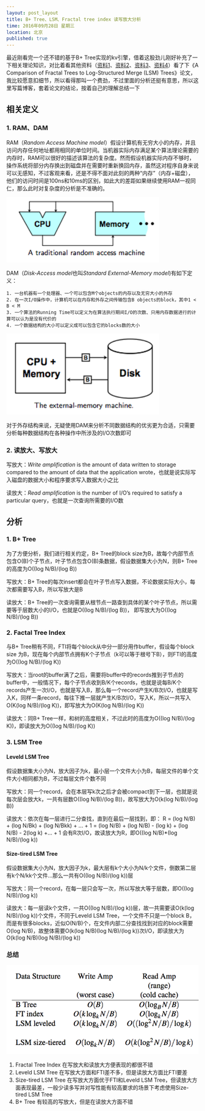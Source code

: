 ```yaml
---
layout: post_layout
title: B+ Tree、LSM、Fractal tree index 读写放大分析
time: 2016年09月28日 星期三
location: 北京
published: true
---
```


最近刚看完一个还不错的基于B+ Tree实现的kv引擎，借着这股劲儿刚好补充了一下相关理论知识，对比着看其他资料（[资料1](https://en.wikipedia.org/wiki/Fractal_tree_index)、[资料2](https://www.percona.com/blog/2013/07/02/tokumx-fractal-treer-indexes-what-are-they/)、[资料3](http://jeffe.cs.illinois.edu/teaching/473/01-search+sort.pdf)、[资料4](http://blog.omega-prime.co.uk/?p=197)）看了下《A Comparison of Fractal Trees to Log-Structured Merge (LSM) Trees》论文，我比较愿意扣细节，所以看得那叫一个费劲，不过里面的分析还挺有意思，所以这里写篇博客，套着论文的结论，按着自己的理解总结一下

## 相关定义

### 1. RAM、DAM

  RAM（*Random Access Machine model*）假设计算机有无穷大小的内存，并且访问内存任何地址都用相同的单位时间。当机器实际内存满足某个算法理论需要的内存时，RAM可以很好的描述该算法的复杂度。然而假设机器实际内存不够时，操作系统将部分内存换出到磁盘并在需要时重新换回内存，虽然这对程序自身来说可以无感知，不过客观来看，还是不得不面对此刻的两种“内存”（内存+磁盘），他们的访问时间是100ns和10ms的区别，如此大的差距如果继续使用RAM一视同仁，那么此时对复杂度的分析是不准确的。

<img src="/assets/img/2016-09-28/ram.png" width="400px" />

  DAM（*Disk-Access model*也叫*Standard External-Memory model*)有如下定义：
	
	1. 一台机器有一个处理器、一个可以包含M个objects的内存以及无穷大小的外存
	2. 在一次I/O操作中，计算机可以在内存和外存之间传输包含B objects的block，其中1 < B < M
	3. 一个算法的Running Time可以定义为在算法执行期间I/O的次数、只用内存数据进行的计算可以认为是没有代价的
	4. 一个数据结构的大小可以定义成可以包含它的blocks数的大小 

<img src="/assets/img/2016-09-28/dam.png" width="400px" />

  对于外存结构来说，无疑使用DAM来分析不同数据结构的优劣更为合适，只需要分析每种数据结构在各种操作中所涉及的I/O次数即可

### 2. 读放大、写放大

  写放大：*Write amplification* is the amount of data written to storage compared to the amount of data that the application wrote，也就是说实际写入磁盘的数据大小和程序要求写入数据大小之比

  读放大：*Read amplification* is the number of I/O’s required to satisfy a particular query，也就是一次查询所需要的I/O数

## 分析

### 1. B+ Tree

  为了方便分析，我们进行相关约定，B+ Tree的block size为B，故每个内部节点包含O(B)个子节点，叶子节点包含O(B)条数据，假设数据集大小为N，则B+ Tree的高度为O((log N/B)/(log B))

写放大：B+ Tree的每次insert都会在叶子节点写入数据，不论数据实际大小，每次都需要写入B，所以写放大是B

读放大：B+ Tree的一次查询需要从根节点一路查到具体的某个叶子节点，所以需要等于层数大小的I/O，也就是O((log N/B)/(log B))， 即写放大为O((log N/B)/(log B))



### 2. Factal Tree Index

  与B+ Tree稍有不同，FTI将每个block从中分一部分用作buffer，假设每个block size 为B，现在每个内部节点拥有K个子节点（k可以等于根号下B），则FTI的高度为O((log N/B)/(log K))

  写放大：当root的buffer满了之后，需要将buffer中的records推到子节点的buffer中，一般情况下，每个子节点收到B/K个records，也就是说每B/K个records产生一次I/O，也就是写入B，那么每一个record产生K/B次I/O，也就是写入K，同样一条record，每往下推一层就产生K/B次I/O，写入K，所以一共写入O(K(log N/B)/(log K))，即写放大为O(K(log N/B)/(log K))

  读放大：同B+ Tree一样，和树的高度相关，不过此时的高度为O((log N/B)/(log K))，即读放大为O((log N/B)/(log K))


### 3. LSM Tree

#### Leveld LSM Tree

  假设数据集大小为N，放大因子为k，最小层一个文件大小为B，每层文件的单个文件大小相同都为B，不过每层文件个数不同

  写放大：同一个record，会在本层写k次之后才会被compact到下一层，也就是说每次层会放大k，一共有层数O((log N/B)/(log B))，故写放大为O(k(log N/B)/(log B))

  读放大：依次在每一层进行二分查找，直到在最后一层找到，即：
	R = (log N/B) + (log N/Bk) + (log N/Bkk) + ... + 1
	= (log N/B) + (log N/B) - (log k) + (log N/B) - 2(log k) +... + 1
会有R次I/O，故读放大为R，即O((log N/B)*(log N/B)/(log k))


#### Size-tired LSM Tree

  假设数据集大小为N，放大因子为k，最大层有k个大小为N/k个文件，倒数第二层有k个N/kk个文件...那么一共有O((log N/B)/(log k))层

  写放大：同一个record，在每一层只会写一次，所以写放大等于层数，即O((log N/B)/(log k))

  读放大：每一层读k个文件，一共O((log N/B)/(log k))层，故一共需要读O(k(log N/B)/(log k))个文件，不同于Leveld LSM Tree，一个文件不只是一个block B，而是有很多blocks，近似O(N/B)个，在文件内部二分查找找到对应的block需要O(log N/B)，故整体需要O(k(log N/B)(log N/B)/(log k))次I/O，即读放大为O(k(log N/B)(log N/B)/(log k))


### 总结

<img src="/assets/img/2016-09-28/conclusion.png" width="600px" />

1. Fractal Tree Index 在写放大和读放大方便表现的都很不错
2. Leveld LSM Tree 在写放大方面和FTI差不多，但是读放大方面比FTI要差
3. Size-tired LSM Tree 在写放大方面优于FTI和Leveld LSM Tree，但读放大方面表现最差，一般少读多写并对写性能有较高要求的场景下考虑使用Size-tired LSM Tree
4. B+ Tree 有较高的写放大，但是在读放大方面不错